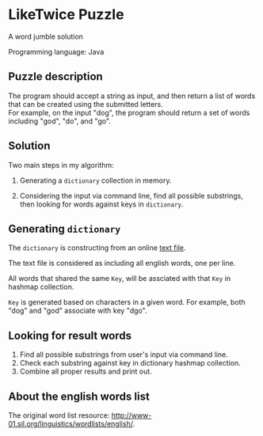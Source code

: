 LikeTwice Puzzle
===============

A word jumble solution

Programming language: Java

Puzzle description
------------

The program should accept a string as input, and then return a list of words that can be created using the submitted letters.  
For example, on the input "dog", the program should return a set of words including "god", "do", and "go".

Solution
------------

Two main steps in my algorithm:
  
1. Generating a `dictionary` collection in memory.
  
2. Considering the input via command line, find all possible substrings, then looking for words against keys in `dictionary`.
  
Generating `dictionary`
------------

The `dictionary` is constructing from an online [text file](https://dl.dropboxusercontent.com/u/129841492/dict.txt). 

The text file is considered as including all english words, one per line.

All words that shared the same `Key`, will be assciated with that `Key` in hashmap collection. 

`Key` is generated based on characters in a given word. For example, both "dog" and "god" associate with key "dgo".

Looking for result words
------------

1. Find all possible substrings from user's input via command line.
2. Check each substring against key in dictionary hashmap collection. 
3. Combine all proper results and print out.

About the english words list
------------

The original word list resource: http://www-01.sil.org/linguistics/wordlists/english/. 


